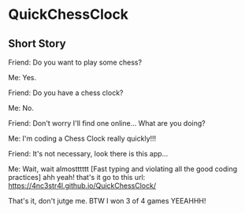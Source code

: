 # QuickChessClock

## Short Story

Friend: Do you want to play some chess?

Me: Yes.

Friend: Do you have a chess clock?

Me: No.

Friend: Don't worry I'll find one online... What are you doing?

Me: I'm coding a Chess Clock really quickly!!!

Friend: It's not necessary, look there is this app...

Me: Wait, wait almostttttt [Fast typing and violating all the good coding practices] ahh yeah! that's it go to this url: https://4nc3str4l.github.io/QuickChessClock/


That's it, don't jutge me. BTW I won 3 of 4 games YEEAHHH!
